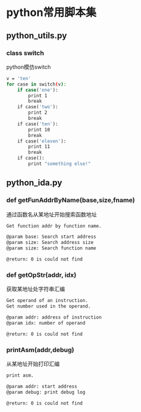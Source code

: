 # python常用脚本集

## python_utils.py
### class switch
python模仿switch<br>
```Bash
v = 'ten'
for case in switch(v):
    if case('one'):
        print 1
        break
    if case('two'):
        print 2
        break
    if case('ten'):
        print 10
        break
    if case('eleven'):
        print 11
        break
    if case():
        print "something else!"
```

## python_ida.py
### def getFunAddrByName(base,size,fname)
通过函数名从某地址开始搜索函数地址<br>
```Bash
Get function addr by function name.

@param base: Search start address
@param size: Search address size
@param size: Search function name

@return: 0 is could not find
```

### def getOpStr(addr, idx)
获取某地址处字符串汇编<br>
```Bash
Get operand of an instruction.
Get number used in the operand.

@param addr: address of instruction
@param idx: number of operand

@return: 0 is could not find
```

### printAsm(addr,debug)
从某地址开始打印汇编<br>
```Bash
print asm.

@param addr: start address
@param debug: print debug log

@return: 0 is could not find
```